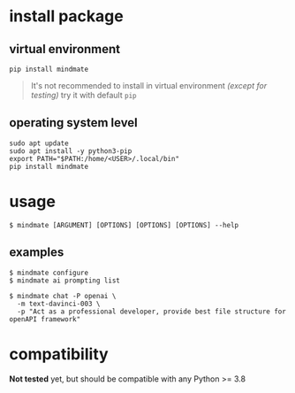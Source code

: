 # install package

## virtual environment
```
pip install mindmate
```
> It's not recommended to install in virtual environment _(except for  testing)_ try it with default `pip`

## operating system level
```
sudo apt update
sudo apt install -y python3-pip
export PATH="$PATH:/home/<USER>/.local/bin"
pip install mindmate
```
# usage
```
$ mindmate [ARGUMENT] [OPTIONS] [OPTIONS] [OPTIONS] --help
```

## examples
```
$ mindmate configure
$ mindmate ai prompting list

$ mindmate chat -P openai \
  -m text-davinci-003 \
  -p "Act as a professional developer, provide best file structure for openAPI framework"
```

# compatibility

__Not tested__ yet, but should be compatible with any Python >= 3.8
